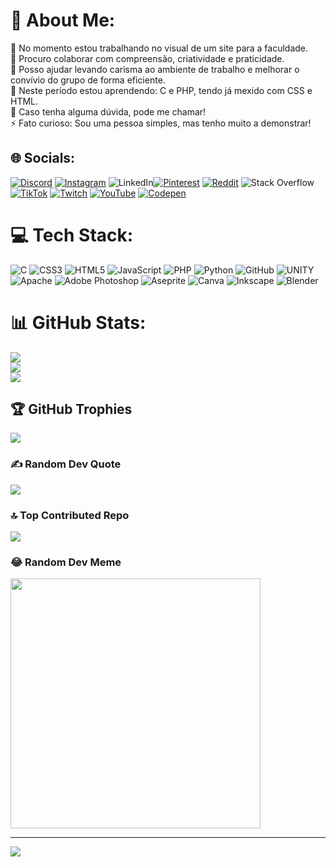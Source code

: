 # 💫 About Me:
🔭 No momento estou trabalhando no visual de um site para a faculdade.<br>👯 Procuro colaborar com compreensão, criatividade e praticidade.<br>🤝 Posso ajudar levando carisma ao ambiente de trabalho e melhorar o convívio do grupo de forma eficiente. <br>🌱 Neste período estou aprendendo: C e PHP, tendo já mexido com CSS e HTML.<br>💬 Caso tenha alguma dúvida, pode me chamar!<br>⚡ Fato curioso: Sou uma pessoa simples, mas tenho muito a demonstrar!


## 🌐 Socials:
[![Discord](https://img.shields.io/badge/Discord-%237289DA.svg?logo=discord&logoColor=white)](https://discord.gg/curseedart) [![Instagram](https://img.shields.io/badge/Instagram-%23E4405F.svg?logo=Instagram&logoColor=white)](https://instagram.com/fallin_in_love_boy) ![LinkedIn](https://img.shields.io/badge/LinkedIn-%230077B5.svg?logo=linkedin&logoColor=white)[![Pinterest](https://img.shields.io/badge/Pinterest-%23E60023.svg?logo=Pinterest&logoColor=white)](https://pinterest.com/@vitordiascs) [![Reddit](https://img.shields.io/badge/Reddit-%23FF4500.svg?logo=Reddit&logoColor=white)](https://reddit.com/user/CurseedArt) ![Stack Overflow](https://img.shields.io/badge/-Stackoverflow-FE7A16?logo=stack-overflow&logoColor=white) [![TikTok](https://img.shields.io/badge/TikTok-%23000000.svg?logo=TikTok&logoColor=white)](https://tiktok.com/@vitxrdcs) [![Twitch](https://img.shields.io/badge/Twitch-%239146FF.svg?logo=Twitch&logoColor=white)](https://twitch.tv/vitord233) [![YouTube](https://img.shields.io/badge/YouTube-%23FF0000.svg?logo=YouTube&logoColor=white)](https://youtube.com/@@vitordias3026) [![Codepen](https://img.shields.io/badge/Codepen-000000?style=for-the-badge&logo=codepen&logoColor=white)](https://codepen.io/@Vitor-Dias-the-bold) 

# 💻 Tech Stack:
![C](https://img.shields.io/badge/c-%2300599C.svg?style=for-the-badge&logo=c&logoColor=white) ![CSS3](https://img.shields.io/badge/css3-%231572B6.svg?style=for-the-badge&logo=css3&logoColor=white) ![HTML5](https://img.shields.io/badge/html5-%23E34F26.svg?style=for-the-badge&logo=html5&logoColor=white) ![JavaScript](https://img.shields.io/badge/javascript-%23323330.svg?style=for-the-badge&logo=javascript&logoColor=%23F7DF1E) ![PHP](https://img.shields.io/badge/php-%23777BB4.svg?style=for-the-badge&logo=php&logoColor=white) ![Python](https://img.shields.io/badge/python-3670A0?style=for-the-badge&logo=python&logoColor=ffdd54) ![GitHub](https://img.shields.io/badge/GitHub-%23121011.svg?style=for-the-badge&logo=github&logoColor=white) ![UNITY](https://img.shields.io/badge/Unity-%2320232a.svg?style=for-the-badge&logo=unity&logoColor=white) ![Apache](https://img.shields.io/badge/apache-%23D42029.svg?style=for-the-badge&logo=apache&logoColor=white) ![Adobe Photoshop](https://img.shields.io/badge/adobephotoshop-%2331A8FF.svg?style=for-the-badge&logo=adobephotoshop&logoColor=white) ![Aseprite](https://img.shields.io/badge/Aseprite-FFFFFF?style=for-the-badge&logo=Aseprite&logoColor=#7D929E) ![Canva](https://img.shields.io/badge/Canva-%2300C4CC.svg?style=for-the-badge&logo=Canva&logoColor=white) ![Inkscape](https://img.shields.io/badge/Inkscape-e0e0e0?style=for-the-badge&logo=inkscape&logoColor=080A13) ![Blender](https://img.shields.io/badge/blender-%23F5792A.svg?style=for-the-badge&logo=blender&logoColor=white)
# 📊 GitHub Stats:
![](https://github-readme-stats.vercel.app/api?username=VitorDiasvd&theme=vision-friendly-dark&hide_border=false&include_all_commits=true&count_private=false)<br/>
![](https://github-readme-streak-stats.herokuapp.com/?user=VitorDiasvd&theme=vision-friendly-dark&hide_border=false)<br/>
![](https://github-readme-stats.vercel.app/api/top-langs/?username=VitorDiasvd&theme=vision-friendly-dark&hide_border=false&include_all_commits=true&count_private=false&layout=compact)

## 🏆 GitHub Trophies
![](https://github-profile-trophy.vercel.app/?username=VitorDiasvd&theme=radical&no-frame=false&no-bg=true&margin-w=4)

### ✍️ Random Dev Quote
![](https://quotes-github-readme.vercel.app/api?type=horizontal&theme=dark)

### 🔝 Top Contributed Repo
![](https://github-contributor-stats.vercel.app/api?username=VitorDiasvd&limit=5&theme=dark&combine_all_yearly_contributions=true)

### 😂 Random Dev Meme
<img src='https://randommeme-five.vercel.app/' style="height: 400px;"/>

---
[![](https://visitcount.itsvg.in/api?id=VitorDiasvd&label=300&pretty=false)](https://visitcount.itsvg.in)

<!-- Proudly created with GPRM ( https://gprm.itsvg.in ) -->
